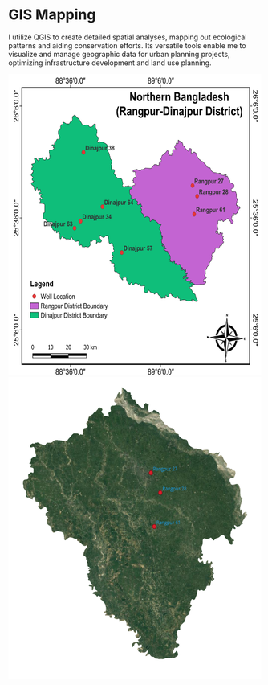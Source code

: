 # GIS Mapping
I utilize QGIS to create detailed spatial analyses, mapping out ecological patterns and aiding conservation efforts. Its versatile tools enable me to visualize and manage geographic data for urban planning projects, optimizing infrastructure development and land use planning.


<p float="left">  
<img src="https://github.com/Abdullah-TU/GIS-Mapping/blob/main/Study_Area_Map(Rangpur-Dinajpur).png" width="600" height="600">
<img src="https://github.com/Abdullah-TU/GIS-Mapping/blob/main/Rangpur_Ruster_image.png" width="520" height="600">
</p>
